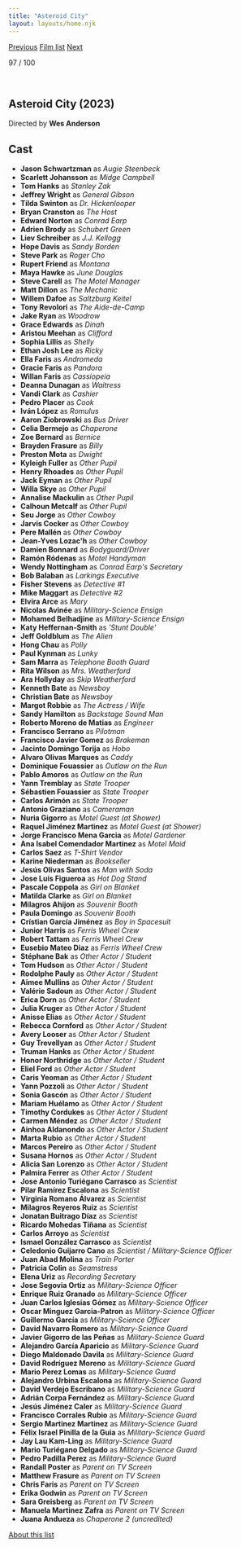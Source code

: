 ```yaml
---
title: "Asteroid City"
layout: layouts/home.njk
---
```


<nav class="films">
  <a class="prev" href="../blue-jean">Previous</a>
  <a href="../">Film list</a>
  <a class="next" href="../scrapper">Next</a>
</nav>

<p>97 / 100</p>

<article class="film">
  <img class="poster" src="../films/posters/asteroid-city.jpg" alt="">
  <img class="backdrop" src="../films/backdrops/asteroid-city.jpg" alt="">

  <h1>Asteroid City (2023)</h1>

  <p class="director">
    Directed by <strong>Wes Anderson</strong>
  </p>


  <h2>
    Cast
  </h2>
  <ul>
    <li><strong>Jason Schwartzman</strong> as <em>Augie Steenbeck</em></li>
<li><strong>Scarlett Johansson</strong> as <em>Midge Campbell</em></li>
<li><strong>Tom Hanks</strong> as <em>Stanley Zak</em></li>
<li><strong>Jeffrey Wright</strong> as <em>General Gibson</em></li>
<li><strong>Tilda Swinton</strong> as <em>Dr. Hickenlooper</em></li>
<li><strong>Bryan Cranston</strong> as <em>The Host</em></li>
<li><strong>Edward Norton</strong> as <em>Conrad Earp</em></li>
<li><strong>Adrien Brody</strong> as <em>Schubert Green</em></li>
<li><strong>Liev Schreiber</strong> as <em>J.J. Kellogg</em></li>
<li><strong>Hope Davis</strong> as <em>Sandy Borden</em></li>
<li><strong>Steve Park</strong> as <em>Roger Cho</em></li>
<li><strong>Rupert Friend</strong> as <em>Montana</em></li>
<li><strong>Maya Hawke</strong> as <em>June Douglas</em></li>
<li><strong>Steve Carell</strong> as <em>The Motel Manager</em></li>
<li><strong>Matt Dillon</strong> as <em>The Mechanic</em></li>
<li><strong>Willem Dafoe</strong> as <em>Saltzburg Keitel</em></li>
<li><strong>Tony Revolori</strong> as <em>The Aide-de-Camp</em></li>
<li><strong>Jake Ryan</strong> as <em>Woodrow</em></li>
<li><strong>Grace Edwards</strong> as <em>Dinah</em></li>
<li><strong>Aristou Meehan</strong> as <em>Clifford</em></li>
<li><strong>Sophia Lillis</strong> as <em>Shelly</em></li>
<li><strong>Ethan Josh Lee</strong> as <em>Ricky</em></li>
<li><strong>Ella Faris</strong> as <em>Andromeda</em></li>
<li><strong>Gracie Faris</strong> as <em>Pandora</em></li>
<li><strong>Willan Faris</strong> as <em>Cassiopeia</em></li>
<li><strong>Deanna Dunagan</strong> as <em>Waitress</em></li>
<li><strong>Vandi Clark</strong> as <em>Cashier</em></li>
<li><strong>Pedro Placer</strong> as <em>Cook</em></li>
<li><strong>Iván López</strong> as <em>Romulus</em></li>
<li><strong>Aaron Ziobrowski</strong> as <em>Bus Driver</em></li>
<li><strong>Celia Bermejo</strong> as <em>Chaperone</em></li>
<li><strong>Zoe Bernard</strong> as <em>Bernice</em></li>
<li><strong>Brayden Frasure</strong> as <em>Billy</em></li>
<li><strong>Preston Mota</strong> as <em>Dwight</em></li>
<li><strong>Kyleigh Fuller</strong> as <em>Other Pupil</em></li>
<li><strong>Henry Rhoades</strong> as <em>Other Pupil</em></li>
<li><strong>Jack Eyman</strong> as <em>Other Pupil</em></li>
<li><strong>Willa Skye</strong> as <em>Other Pupil</em></li>
<li><strong>Annalise Mackulin</strong> as <em>Other Pupil</em></li>
<li><strong>Calhoun Metcalf</strong> as <em>Other Pupil</em></li>
<li><strong>Seu Jorge</strong> as <em>Other Cowboy</em></li>
<li><strong>Jarvis Cocker</strong> as <em>Other Cowboy</em></li>
<li><strong>Pere Mallén</strong> as <em>Other Cowboy</em></li>
<li><strong>Jean-Yves Lozac'h</strong> as <em>Other Cowboy</em></li>
<li><strong>Damien Bonnard</strong> as <em>Bodyguard/Driver</em></li>
<li><strong>Ramón Ródenas</strong> as <em>Motel Handyman</em></li>
<li><strong>Wendy Nottingham</strong> as <em>Conrad Earp's Secretary</em></li>
<li><strong>Bob Balaban</strong> as <em>Larkings Executive</em></li>
<li><strong>Fisher Stevens</strong> as <em>Detective #1</em></li>
<li><strong>Mike Maggart</strong> as <em>Detective #2</em></li>
<li><strong>Elvira Arce</strong> as <em>Mary</em></li>
<li><strong>Nicolas Avinée</strong> as <em>Military-Science Ensign</em></li>
<li><strong>Mohamed Belhadjine</strong> as <em>Military-Science Ensign</em></li>
<li><strong>Katy Heffernan-Smith</strong> as <em>'Stunt Double'</em></li>
<li><strong>Jeff Goldblum</strong> as <em>The Alien</em></li>
<li><strong>Hong Chau</strong> as <em>Polly</em></li>
<li><strong>Paul Kynman</strong> as <em>Lunky</em></li>
<li><strong>Sam Marra</strong> as <em>Telephone Booth Guard</em></li>
<li><strong>Rita Wilson</strong> as <em>Mrs. Weatherford</em></li>
<li><strong>Ara Hollyday</strong> as <em>Skip Weatherford</em></li>
<li><strong>Kenneth Bate</strong> as <em>Newsboy</em></li>
<li><strong>Christian Bate</strong> as <em>Newsboy</em></li>
<li><strong>Margot Robbie</strong> as <em>The Actress / Wife</em></li>
<li><strong>Sandy Hamilton</strong> as <em>Backstage Sound Man</em></li>
<li><strong>Roberto Moreno de Matias</strong> as <em>Engineer</em></li>
<li><strong>Francisco Serrano</strong> as <em>Pilotman</em></li>
<li><strong>Francisco Javier Gomez</strong> as <em>Brakeman</em></li>
<li><strong>Jacinto Domingo Torija</strong> as <em>Hobo</em></li>
<li><strong>Alvaro Olivas Marques</strong> as <em>Caddy</em></li>
<li><strong>Dominique Fouassier</strong> as <em>Outlaw on the Run</em></li>
<li><strong>Pablo Amoros</strong> as <em>Outlaw on the Run</em></li>
<li><strong>Yann Tremblay</strong> as <em>State Trooper</em></li>
<li><strong>Sébastien Fouassier</strong> as <em>State Trooper</em></li>
<li><strong>Carlos Arimón</strong> as <em>State Trooper</em></li>
<li><strong>Antonio Graziano</strong> as <em>Cameraman</em></li>
<li><strong>Nuria Gigorro</strong> as <em>Motel Guest (at Shower)</em></li>
<li><strong>Raquel Jiménez Martinez</strong> as <em>Motel Guest (at Shower)</em></li>
<li><strong>Jorge Francisco Mena Garcia</strong> as <em>Motel Gardener</em></li>
<li><strong>Ana Isabel Comendador Martínez</strong> as <em>Motel Maid</em></li>
<li><strong>Carlos Saez</strong> as <em>T-Shirt Vendor</em></li>
<li><strong>Karine Niederman</strong> as <em>Bookseller</em></li>
<li><strong>Jesús Olivas Santos</strong> as <em>Man with Soda</em></li>
<li><strong>Jose Luis Figueroa</strong> as <em>Hot Dog Stand</em></li>
<li><strong>Pascale Coppola</strong> as <em>Girl on Blanket</em></li>
<li><strong>Matilda Clarke</strong> as <em>Girl on Blanket</em></li>
<li><strong>Milagros Ahijon</strong> as <em>Souvenir Booth</em></li>
<li><strong>Paula Domingo</strong> as <em>Souvenir Booth</em></li>
<li><strong>Crístian García Jiménez</strong> as <em>Boy in Spacesuit</em></li>
<li><strong>Junior Harris</strong> as <em>Ferris Wheel Crew</em></li>
<li><strong>Robert Tattam</strong> as <em>Ferris Wheel Crew</em></li>
<li><strong>Eusebio Mateo Diaz</strong> as <em>Ferris Wheel Crew</em></li>
<li><strong>Stéphane Bak</strong> as <em>Other Actor / Student</em></li>
<li><strong>Tom Hudson</strong> as <em>Other Actor / Student</em></li>
<li><strong>Rodolphe Pauly</strong> as <em>Other Actor / Student</em></li>
<li><strong>Aimee Mullins</strong> as <em>Other Actor / Student</em></li>
<li><strong>Valérie Sadoun</strong> as <em>Other Actor / Student</em></li>
<li><strong>Erica Dorn</strong> as <em>Other Actor / Student</em></li>
<li><strong>Julia Kruger</strong> as <em>Other Actor / Student</em></li>
<li><strong>Anisse Elias</strong> as <em>Other Actor / Student</em></li>
<li><strong>Rebecca Cornford</strong> as <em>Other Actor / Student</em></li>
<li><strong>Avery Looser</strong> as <em>Other Actor / Student</em></li>
<li><strong>Guy Trevellyan</strong> as <em>Other Actor / Student</em></li>
<li><strong>Truman Hanks</strong> as <em>Other Actor / Student</em></li>
<li><strong>Honor Northridge</strong> as <em>Other Actor / Student</em></li>
<li><strong>Eliel Ford</strong> as <em>Other Actor / Student</em></li>
<li><strong>Caris Yeoman</strong> as <em>Other Actor / Student</em></li>
<li><strong>Yann Pozzoli</strong> as <em>Other Actor / Student</em></li>
<li><strong>Sonia Gascón</strong> as <em>Other Actor / Student</em></li>
<li><strong>Mariam Huélamo</strong> as <em>Other Actor / Student</em></li>
<li><strong>Timothy Cordukes</strong> as <em>Other Actor / Student</em></li>
<li><strong>Carmen Méndez</strong> as <em>Other Actor / Student</em></li>
<li><strong>Ainhoa Aldanondo</strong> as <em>Other Actor / Student</em></li>
<li><strong>Marta Rubio</strong> as <em>Other Actor / Student</em></li>
<li><strong>Marcos Pereiro</strong> as <em>Other Actor / Student</em></li>
<li><strong>Susana Hornos</strong> as <em>Other Actor / Student</em></li>
<li><strong>Alicia San Lorenzo</strong> as <em>Other Actor / Student</em></li>
<li><strong>Palmira Ferrer</strong> as <em>Other Actor / Student</em></li>
<li><strong>Jose Antonio Turiégano Carrasco</strong> as <em>Scientist</em></li>
<li><strong>Pilar Ramírez Escalona</strong> as <em>Scientist</em></li>
<li><strong>Virginia Romano Álvarez</strong> as <em>Scientist</em></li>
<li><strong>Milagros Reyeros Ruiz</strong> as <em>Scientist</em></li>
<li><strong>Jonatan Buitrago Díaz</strong> as <em>Scientist</em></li>
<li><strong>Ricardo Mohedas Tiñana</strong> as <em>Scientist</em></li>
<li><strong>Carlos Arroyo</strong> as <em>Scientist</em></li>
<li><strong>Ismael González Carrasco</strong> as <em>Scientist</em></li>
<li><strong>Celedonio Guijarro Cano</strong> as <em>Scientist / Military-Science Officer</em></li>
<li><strong>Juan Abad Molina</strong> as <em>Train Porter</em></li>
<li><strong>Patricia Colin</strong> as <em>Seamstress</em></li>
<li><strong>Elena Uriz</strong> as <em>Recording Secretary</em></li>
<li><strong>Jose Segovia Ortiz</strong> as <em>Military-Science Officer</em></li>
<li><strong>Enrique Ruiz Granado</strong> as <em>Military-Science Officer</em></li>
<li><strong>Juan Carlos Iglesias Gómez</strong> as <em>Military-Science Officer</em></li>
<li><strong>Oscar Minguez Garcia-Patron</strong> as <em>Military-Science Officer</em></li>
<li><strong>Guillermo García</strong> as <em>Military-Science Officer</em></li>
<li><strong>David Navarro Romero</strong> as <em>Military-Science Guard</em></li>
<li><strong>Javier Gigorro de las Peñas</strong> as <em>Military-Science Guard</em></li>
<li><strong>Alejandro García Aparicio</strong> as <em>Military-Science Guard</em></li>
<li><strong>Diego Maldonado Davila</strong> as <em>Military-Science Guard</em></li>
<li><strong>David Rodríguez Moreno</strong> as <em>Military-Science Guard</em></li>
<li><strong>Mario Perez Lomas</strong> as <em>Military-Science Guard</em></li>
<li><strong>Alejandro Urbina Escalona</strong> as <em>Military-Science Guard</em></li>
<li><strong>David Verdejo Escribano</strong> as <em>Military-Science Guard</em></li>
<li><strong>Adrián Corpa Fernández</strong> as <em>Military-Science Guard</em></li>
<li><strong>Jesús Jiménez Caler</strong> as <em>Military-Science Guard</em></li>
<li><strong>Francisco Corrales Rubio</strong> as <em>Military-Science Guard</em></li>
<li><strong>Sergio Martinez Martinez</strong> as <em>Military-Science Guard</em></li>
<li><strong>Félix Israel Pinilla de la Guia</strong> as <em>Military-Science Guard</em></li>
<li><strong>Jay Lau Kam-Ling</strong> as <em>Military-Science Guard</em></li>
<li><strong>Mario Turiégano Delgado</strong> as <em>Military-Science Guard</em></li>
<li><strong>Pedro Padilla Perez</strong> as <em>Military-Science Guard</em></li>
<li><strong>Randall Poster</strong> as <em>Parent on TV Screen</em></li>
<li><strong>Matthew Frasure</strong> as <em>Parent on TV Screen</em></li>
<li><strong>Chris Faris</strong> as <em>Parent on TV Screen</em></li>
<li><strong>Erika Godwin</strong> as <em>Parent on TV Screen</em></li>
<li><strong>Sara Greisberg</strong> as <em>Parent on TV Screen</em></li>
<li><strong>Manuela Martinez Zafra</strong> as <em>Parent on TV Screen</em></li>
<li><strong>Juana Andueza</strong> as <em>Chaperone 2 (uncredited)</em></li>
  </ul>
</article>
<footer>
  <a href="../about">About this list</a>
</footer>
